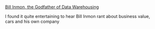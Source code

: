 [Bill Inmon, the Godfather of Data Warehousing](https://www.firebolt.io/blog/bill-inmon-the-godfather-of-data-warehousing)

I found it quite entertaining to hear Bill Inmon rant about business value, cars and his own company
